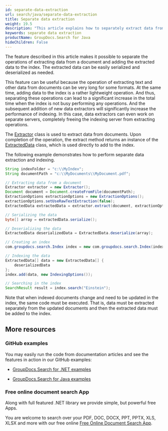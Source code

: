 ```yaml
---
id: separate-data-extraction
url: search/java/separate-data-extraction
title: Separate data extraction
weight: 19.5
description: "This article explains how to separately extract data from documents and add the extracted data to the index."
keywords: separate data extraction
productName: GroupDocs.Search for Java
hideChildren: False
---
```

The feature described in this article makes it possible to separate the operations of extracting data from a document and adding the extracted data to the index. The extracted data can be easily serialized and deserialized as needed.

This feature can be useful because the operation of extracting text and other data from documents can be very long for some formats. At the same time, adding data to the index is a rather lightweight operation. And thus, separating these operations can lead to a significant increase in the total time when the index is not busy performing any operations. And the subsequent addition of new data extractors will significantly increase the performance of indexing. In this case, data extractors can even work on separate servers, completely freeing the indexing server from extracting operations.

The [Extractor](https://reference.groupdocs.com/search/java/com.groupdocs.search/Extractor) class is used to extract data from documents. Upon completion of the operation, the extract method returns an instance of the [ExtractedData](https://reference.groupdocs.com/search/java/com.groupdocs.search.common/ExtractedData) class, which is used directly to add to the index.

The following example demonstrates how to perform separate data extraction and indexing.

```java
String indexFolder = "c:\\MyIndex";
String documentPath = "c:\\MyDocuments\\MyDocument.pdf";

// Extracting data from a document
Extractor extractor = new Extractor();
Document document = Document.createFromFile(documentPath);
ExtractionOptions extractionOptions = new ExtractionOptions();
extractionOptions.setUseRawTextExtraction(false);
ExtractedData extractedData = extractor.extract(document, extractionOptions);

// Serializing the data
byte[] array = extractedData.serialize();

// Deserializing the data
ExtractedData deserializedData = ExtractedData.deserialize(array);

// Creating an index
com.groupdocs.search.Index index = new com.groupdocs.search.Index(indexFolder);

// Indexing the data
ExtractedData[] data = new ExtractedData[] {
    deserializedData
};
index.add(data, new IndexingOptions());

// Searching in the index
SearchResult result = index.search("Einstein");
```

Note that when indexed documents change and need to be updated in the index, the same code must be executed. That is, data must be extracted separately from the updated documents and then the extracted data must be added to the index.

## More resources

### GitHub examples

You may easily run the code from documentation articles and see the features in action in our GitHub examples:

*   [GroupDocs.Search for .NET examples](https://github.com/groupdocs-search/GroupDocs.Search-for-.NET)
    
*   [GroupDocs.Search for Java examples](https://github.com/groupdocs-search/GroupDocs.Search-for-Java)
    

### Free online document search App

Along with full featured .NET library we provide simple, but powerful free Apps.

You are welcome to search over your PDF, DOC, DOCX, PPT, PPTX, XLS, XLSX and more with our free online [Free Online Document Search App](https://products.groupdocs.app/search).
